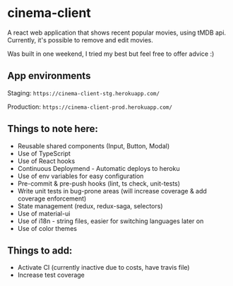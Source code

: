 # cinema-client

A react web application that shows recent popular movies, using tMDB api.
Currently, it's possible to remove and edit movies.

Was built in one weekend, I tried my best but feel free to offer advice :)


## App environments

Staging:
`https://cinema-client-stg.herokuapp.com/
`

Production:
`https://cinema-client-prod.herokuapp.com/
`

## Things to note here:

* Reusable shared components (Input, Button, Modal)
* Use of TypeScript
* Use of React hooks
* Continuous Deploymend - Automatic deploys to heroku
* Use of env variables for easy configuration
* Pre-commit & pre-push hooks (lint, ts check, unit-tests)
* Write unit tests in bug-prone areas (will increase coverage & add coverage enforcement)
* State management (redux, redux-saga, selectors)
* Use of material-ui
* Use of i18n - string files, easier for switching languages later on
* Use of color themes


## Things to add:
* Activate CI (currently inactive due to costs, have travis file)
* Increase test coverage